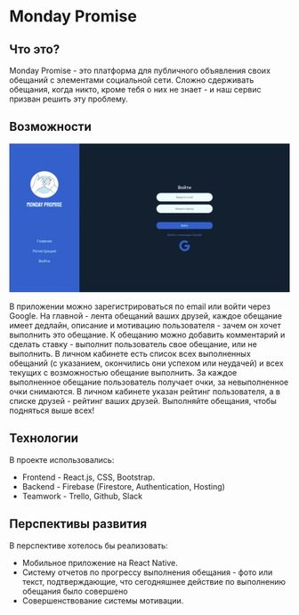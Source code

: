 # Monday Promise

## Что это?

Monday Promise - это платформа для публичного объявления своих обещаний с элементами социальной сети.
Сложно сдерживать обещания, когда никто, кроме тебя о них не знает - и наш сервис призван решить эту проблему.

## Возможности

![Image](./public/images/monday-promise.gif)

В приложении можно зарегистрироваться по email или войти через Google.
На главной - лента обещаний ваших друзей, каждое обещание имеет дедлайн, описание и мотивацию пользователя - зачем он хочет выполнить это обещание.
К обещанию можно добавить комментарий и сделать ставку - выполнит пользователь свое обещание, или не выполнить.
В личном кабинете есть список всех выполненных обещаний (с указанием, окончились они успехом или неудачей) и всех текущих с возможностью обещание выполнить.
За каждое выполненное обещание пользователь получает очки, за невыполненное очки снимаются. В личном кабинете указан рейтинг пользователя, а в списке друзей - рейтинг ваших друзей. Выполняйте обещания, чтобы подняться выше всех!

## Технологии

В проекте использовались:
* Frontend - React.js, CSS, Bootstrap.
* Backend - Firebase (Firestore, Authentication, Hosting)
* Teamwork - Trello, Github, Slack

## Перспективы развития

В перспективе хотелось бы реализовать:
* Мобильное приложение на React Native. 
* Систему отчетов по прогрессу выполнения обещания - фото или текст, подтверждающие, что сегодняшнее действие по выполнению обещания было совершено
* Совершенствование системы мотивации.
